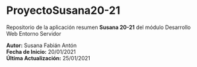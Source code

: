 # ProyectoSusana20-21
Repositorio de la aplicación resumen <strong>Susana 20-21</strong>
del módulo Desarrollo Web Entorno Servidor

<strong>Autor:</strong> Susana Fabián Antón<br>
<strong>Fecha de Inicio:</strong>  20/01/2021<br>
<strong>Última Actualización:</strong>  25/01/2021

